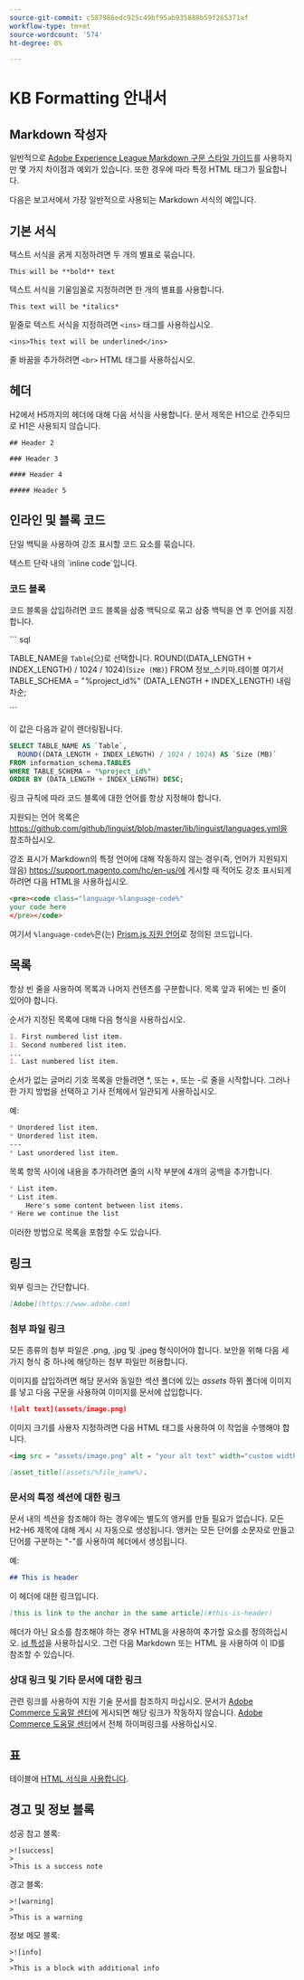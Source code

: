```yaml
---
source-git-commit: c587986edc925c49bf95ab935888b59f265371af
workflow-type: tm+mt
source-wordcount: '574'
ht-degree: 0%

---
```

# KB Formatting 안내서

## Markdown 작성자

일반적으로 [Adobe Experience League Markdown 구문 스타일 가이드](https://experienceleague.adobe.com/docs/authoring-guide-exl/using/markdown/syntax-style-guide.html?lang=ko)를 사용하지만 몇 가지 차이점과 예외가 있습니다. 또한 경우에 따라 특정 HTML 태그가 필요합니다.

다음은 보고서에서 가장 일반적으로 사용되는 Markdown 서식의 예입니다.

## 기본 서식

텍스트 서식을 굵게 지정하려면 두 개의 별표로 묶습니다.

`This will be **bold** text`

텍스트 서식을 기울임꼴로 지정하려면 한 개의 별표를 사용합니다.

`This text will be *italics*`

밑줄로 텍스트 서식을 지정하려면 `<ins>` 태그를 사용하십시오.

`<ins>This text will be underlined</ins>`

줄 바꿈을 추가하려면 `<br>` HTML 태그를 사용하십시오.


## 헤더

H2에서 H5까지의 헤더에 대해 다음 서식을 사용합니다. 문서 제목은 H1으로 간주되므로 H1은 사용되지 않습니다.

`## Header 2 `

`### Header 3 `

`#### Header 4`

`##### Header 5`

## 인라인 및 블록 코드

단일 백틱을 사용하여 강조 표시할 코드 요소를 묶습니다.

텍스트 단락 내의 \`inline code\`입니다.

### 코드 블록

코드 블록을 삽입하려면 코드 블록을 삼중 백틱으로 묶고 삼중 백틱을 연 후 언어를 지정합니다.

\`\`\` sql

TABLE_NAME을 `Table`(으)로 선택합니다.
ROUND((DATA_LENGTH + INDEX_LENGTH) / 1024 / 1024)(`Size (MB)`)
FROM 정보_스키마.테이블
여기서 TABLE_SCHEMA = &quot;%project_id%&quot;
(DATA_LENGTH + INDEX_LENGTH) 내림차순;

\`\`\`

이 값은 다음과 같이 렌더링됩니다.

```sql
SELECT TABLE_NAME AS `Table`,
  ROUND((DATA_LENGTH + INDEX_LENGTH) / 1024 / 1024) AS `Size (MB)`
FROM information_schema.TABLES
WHERE TABLE_SCHEMA = "%project_id%"
ORDER BY (DATA_LENGTH + INDEX_LENGTH) DESC;
```

링크 규칙에 따라 코드 블록에 대한 언어를 항상 지정해야 합니다.

지원되는 언어 목록은 https://github.com/github/linguist/blob/master/lib/linguist/languages.yml을 참조하십시오.

강조 표시가 Markdown의 특정 언어에 대해 작동하지 않는 경우(즉, 언어가 지원되지 않음) https://support.magento.com/hc/en-us/에 게시할 때 적어도 강조 표시되게 하려면 다음 HTML을 사용하십시오.

```html
<pre><code class="language-%language-code%"
your code here
</pre></code>
```

여기서 ``%language-code%``은(는) [Prism.js 지원 언어](https://prismjs.com/#supported-languages)로 정의된 코드입니다.

## 목록

항상 빈 줄을 사용하여 목록과 나머지 컨텐츠를 구분합니다. 목록 앞과 뒤에는 빈 줄이 있어야 합니다.

순서가 지정된 목록에 대해 다음 형식을 사용하십시오.

```markdown
1. First numbered list item.
1. Second numbered list item.
...
1. Last numbered list item.
```

순서가 없는 글머리 기호 목록을 만들려면 *, 또는 +, 또는 -로 줄을 시작합니다. 그러나 한 가지 방법을 선택하고 기사 전체에서 일관되게 사용하십시오.

예:

```markdown
* Unordered list item.
* Unordered list item.
---
* Last unordered list item.
```

목록 항목 사이에 내용을 추가하려면 줄의 시작 부분에 4개의 공백을 추가합니다.

```markdown
* List item.
* List item.
    Here's some content between list items.
* Here we continue the list
```

이러한 방법으로 목록을 포함할 수도 있습니다.

## 링크

외부 링크는 간단합니다.

```markdown
[Adobe](https://www.adobe.com)
```

### 첨부 파일 링크

모든 종류의 첨부 파일은 .png, .jpg 및 .jpeg 형식이어야 합니다. 보안을 위해 다음 세 가지 형식 중 하나에 해당하는 첨부 파일만 허용합니다.

이미지를 삽입하려면 해당 문서와 동일한 섹션 폴더에 있는 *assets* 하위 폴더에 이미지를 넣고 다음 구문을 사용하여 이미지를 문서에 삽입합니다.

```markdown
![alt text](assets/image.png)
```

이미지 크기를 사용자 지정하려면 다음 HTML 태그를 사용하여 이 작업을 수행해야 합니다.

```html
<img src = "assets/image.png" alt = "your alt text" width="custom width, ex: 250px">
```

```markdown
[asset_title](assets/%file_name%).
```

### 문서의 특정 섹션에 대한 링크

문서 내의 섹션을 참조해야 하는 경우에는 별도의 앵커를 만들 필요가 없습니다. 모든 H2-H6 제목에 대해 게시 시 자동으로 생성됩니다. 앵커는 모든 단어를 소문자로 만들고 단어를 구분하는 &quot;-&quot;를 사용하여 헤더에서 생성됩니다.

예:

```markdown
## This is header
```

이 헤더에 대한 링크입니다.

```markdown
[this is link to the anchor in the same article](#this-is-header)
```

헤더가 아닌 요소를 참조해야 하는 경우 HTML을 사용하여 추가할 요소를 정의하십시오. [id 특성](https://www.w3schools.com/html/html_id.asp)을 사용하십시오. 그런 다음 Markdown 또는 HTML 을 사용하여 이 ID를 참조할 수 있습니다.

### 상대 링크 및 기타 문서에 대한 링크

관련 링크를 사용하여 지원 기술 문서를 참조하지 마십시오. 문서가 [Adobe Commerce 도움말 센터](https://support.magento.com/hc/en-us)에 게시되면 해당 링크가 작동하지 않습니다.
[Adobe Commerce 도움말 센터](https://support.magento.com/hc/en-us)에서 전체 하이퍼링크를 사용하십시오.


## 표

테이블에 [HTML 서식을 사용합니다](https://www.w3schools.com/html/html_tables.asp).


## 경고 및 정보 블록

성공 참고 블록:

```
>![success]
>
>This is a success note
```

경고 블록:

```
>![warning]
>
>This is a warning
```

정보 메모 블록:

```
>![info]
>
>This is a block with additional info
```
